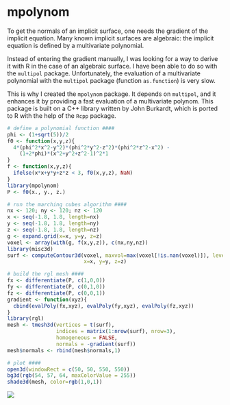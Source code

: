 # mpolynom

To get the normals of an implicit surface, one needs the gradient of the 
implicit equation. Many known implicit surfaces are algebraic: the implicit 
equation is defined by a multivariate polynomial.

Instead of entering the gradient manually, I was looking for a way to derive it 
with R in the case of an algebraic surface. I have been able to do so with the 
`multipol` package. Unfortunately, the evaluation of a multivariate polynomial 
with the `multipol` package (function `as.function`) is very slow.

This is why I created the `mpolynom` package. It depends on `multipol`, and it 
enhances it by providing a fast evaluation of a multivariate polynom. 
This package is built on a C++ library written by John Burkardt, which is ported 
to R with the help of the `Rcpp` package.

```r
# define a polynomial function ####
phi <- (1+sqrt(5))/2
f0 <- function(x,y,z){
  4*(phi^2*x^2-y^2)*(phi^2*y^2-z^2)*(phi^2*z^2-x^2) - 
    (1+2*phi)*(x^2+y^2+z^2-1)^2*1
}
f <- function(x,y,z){
  ifelse(x*x+y*y+z*z < 3, f0(x,y,z), NaN)
}
library(mpolynom)
P <- f0(x., y., z.)

# run the marching cubes algorithm ####
nx <- 120; ny <- 120; nz <- 120
x <- seq(-1.8, 1.8, length=nx) 
y <- seq(-1.8, 1.8, length=ny)
z <- seq(-1.8, 1.8, length=nz) 
g <- expand.grid(x=x, y=y, z=z)
voxel <- array(with(g, f(x,y,z)), c(nx,ny,nz))
library(misc3d)
surf <- computeContour3d(voxel, maxvol=max(voxel[!is.nan(voxel)]), level=0, 
                         x=x, y=y, z=z)

# build the rgl mesh ####
fx <- differentiate(P, c(1,0,0))
fy <- differentiate(P, c(0,1,0))
fz <- differentiate(P, c(0,0,1))
gradient <- function(xyz){
  cbind(evalPoly(fx,xyz), evalPoly(fy,xyz), evalPoly(fz,xyz))
}
library(rgl)
mesh <- tmesh3d(vertices = t(surf),
                indices = matrix(1:nrow(surf), nrow=3),
                homogeneous = FALSE,
                normals = -gradient(surf))
mesh$normals <- rbind(mesh$normals,1)

# plot ####
open3d(windowRect = c(50, 50, 550, 550))
bg3d(rgb(54, 57, 64, maxColorValue = 255))
shade3d(mesh, color=rgb(1,0,1))
```

[![](https://thumbs.gfycat.com/GraciousRevolvingFlatfish-size_restricted.gif)](https://gfycat.com/GraciousRevolvingFlatfish)